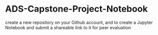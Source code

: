 # ADS-Capstone-Project-Notebook
create a new repository on your Github account, and to create a Jupyter Notebook and submit a shareable link to it for peer evaluation
